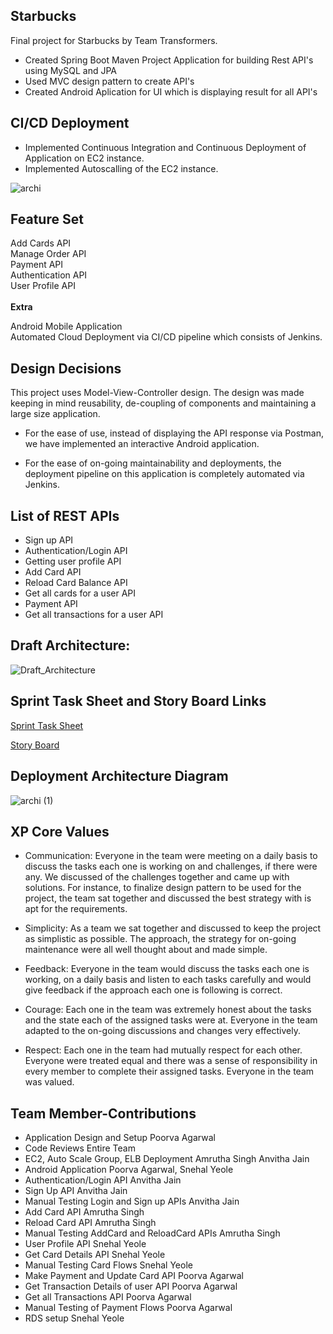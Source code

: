 ## Starbucks

Final project for Starbucks by Team Transformers.


* Created Spring Boot Maven Project Application for building Rest API's using MySQL and JPA
* Used MVC design pattern to create API's
* Created Android Aplication for UI which is displaying result for all API's


**CI/CD Deployment**
---

* Implemented Continuous Integration and Continuous Deployment of Application on EC2 instance.
* Implemented Autoscalling of the EC2 instance.

![archi](https://user-images.githubusercontent.com/42703827/57346097-2704a580-7102-11e9-8790-38c26d079399.png)



## Feature Set 

Add Cards API </br> 
Manage Order API </br> 
Payment API </br> 
Authentication API </br> 
User Profile API </br> 
</br> 
<b> Extra </b> </br> 

Android Mobile Application </br> 
Automated Cloud Deployment via CI/CD pipeline which consists of Jenkins.


## Design Decisions 

This project uses Model-View-Controller design. The design was made keeping in mind reusability, de-coupling of components and maintaining a large size application. </br>

- For the ease of use, instead of displaying the API response via Postman, we have implemented an interactive Android application. </br>

- For the ease of on-going maintainability and deployments, the deployment pipeline on this application is completely automated via Jenkins.

 
**List of REST APIs**	
---
  	
* Sign up API
* Authentication/Login API
* Getting user profile API
* Add Card API
* Reload Card Balance API
* Get all cards for a user API
* Payment API
* Get all transactions for a user API

**Draft Architecture:**
---

![Draft_Architecture](https://user-images.githubusercontent.com/44592616/57203492-5df18480-6f65-11e9-83c0-e96e9c6ed27f.png)




## Sprint Task Sheet and Story Board Links

[Sprint Task Sheet ](https://docs.google.com/spreadsheets/d/15Wpj40Am4bEe3XgMnDBChcCjzgIvM10R8c90u-sdjQk/edit?usp=sharing)

[Story Board ](https://github.com/amruthasingh/Starbucks-Transformers/projects/1)


## Deployment Architecture Diagram

![archi (1)](https://user-images.githubusercontent.com/42703827/57350591-828b5f00-7113-11e9-966a-0e7ce56301bf.png)


 ## XP Core Values

* Communication: Everyone in the team were meeting on a daily basis to discuss the tasks each one is working on and challenges, if there were any. We discussed of the challenges together and came up with solutions. For instance, to finalize design pattern to be used for the project, the team sat together and discussed the best strategy with is apt for the requirements. 

* Simplicity: As a team we sat together and discussed to keep the project as simplistic as possible. The approach, the strategy for on-going maintenance were all well thought about and made simple.

* Feedback: Everyone in the team would discuss the tasks each one is working, on a daily basis and listen to each tasks carefully and would give feedback if the approach each one is following is correct.  

* Courage: Each one in the team was extremely honest about the tasks and the state each of the assigned tasks were at. Everyone in the team adapted to the on-going discussions and changes very effectively. 

* Respect: Each one in the team had mutually respect for each other. Everyone were treated equal and there was a sense of responsibility in every member to complete their assigned tasks. Everyone in the team was valued. 


**Team Member-Contributions**
---

* Application Design and Setup Poorva Agarwal
* Code Reviews Entire Team
* EC2, Auto Scale Group, ELB Deployment Amrutha Singh Anvitha Jain
* Android Application Poorva Agarwal, Snehal Yeole
* Authentication/Login API Anvitha Jain
* Sign Up API Anvitha Jain
* Manual Testing Login and Sign up APIs Anvitha Jain
* Add Card API Amrutha Singh
* Reload Card API Amrutha Singh
* Manual Testing AddCard and ReloadCard APIs Amrutha Singh
* User Profile API Snehal Yeole
* Get Card Details API Snehal Yeole
* Manual Testing Card Flows Snehal Yeole
* Make Payment and Update Card API Poorva Agarwal
* Get Transaction Details of user API Poorva Agarwal
* Get all Transactions API Poorva Agarwal
* Manual Testing of Payment Flows Poorva Agarwal
* RDS setup Snehal Yeole








